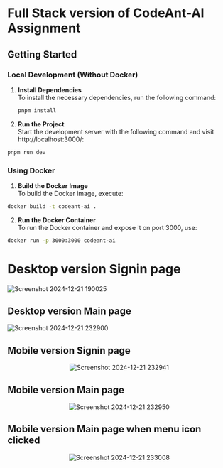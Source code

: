 # Full Stack version of CodeAnt-AI Assignment

## Getting Started

### Local Development (Without Docker)

1. **Install Dependencies**  
   To install the necessary dependencies, run the following command:

   ```bash
   pnpm install

   ```

2. **Run the Project**  
   Start the development server with the following command and visit http://localhost:3000/:

```bash
pnpm run dev
```

### Using Docker

1. **Build the Docker Image**  
   To build the Docker image, execute:

```bash
docker build -t codeant-ai .
```

2. **Run the Docker Container**  
   To run the Docker container and expose it on port 3000, use:

```bash
docker run -p 3000:3000 codeant-ai
```


# Desktop version Signin page
![Screenshot 2024-12-21 190025](https://github.com/user-attachments/assets/3f2f7523-a1e5-45af-9583-dd02ccedffd2)

## Desktop version Main page
![Screenshot 2024-12-21 232900](https://github.com/user-attachments/assets/a547fb80-80fa-448b-83f7-a7f8778ee668)


## Mobile version Signin page
<p align="center">
  <img src="https://github.com/user-attachments/assets/54c16009-7529-4104-9ddd-841c035d59d6" alt="Screenshot 2024-12-21 232941">
</p>

## Mobile version Main page
<p align="center">
  <img src="https://github.com/user-attachments/assets/250b49ed-2f7f-4ae6-a1de-42067564a1a8" alt="Screenshot 2024-12-21 232950">
</p>

## Mobile version Main page when menu icon clicked
<p align="center">
   <img src="https://github.com/user-attachments/assets/432d8235-3842-40df-b022-7b6ed0b8f23f" alt="Screenshot 2024-12-21 233008">

</p>

